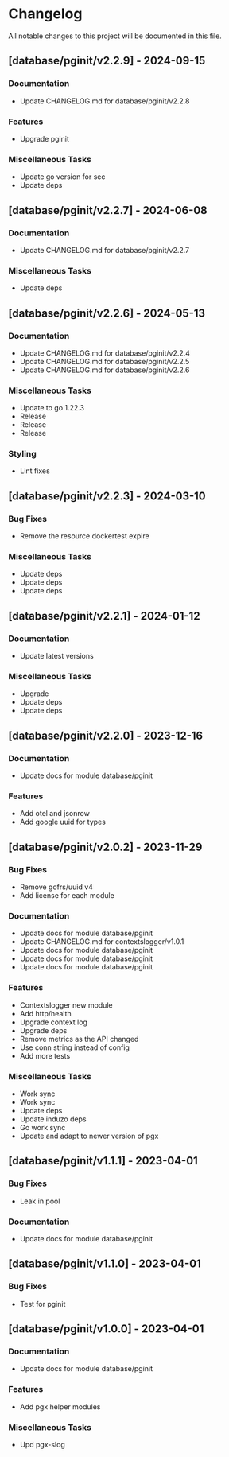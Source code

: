 # Changelog

All notable changes to this project will be documented in this file.

## [database/pginit/v2.2.9] - 2024-09-15

### Documentation

- Update CHANGELOG.md for database/pginit/v2.2.8

### Features

- Upgrade pginit

### Miscellaneous Tasks

- Update go version for sec
- Update deps

## [database/pginit/v2.2.7] - 2024-06-08

### Documentation

- Update CHANGELOG.md for database/pginit/v2.2.7

### Miscellaneous Tasks

- Update deps

## [database/pginit/v2.2.6] - 2024-05-13

### Documentation

- Update CHANGELOG.md for database/pginit/v2.2.4
- Update CHANGELOG.md for database/pginit/v2.2.5
- Update CHANGELOG.md for database/pginit/v2.2.6

### Miscellaneous Tasks

- Update to go 1.22.3
- Release
- Release
- Release

### Styling

- Lint fixes

## [database/pginit/v2.2.3] - 2024-03-10

### Bug Fixes

- Remove the resource dockertest expire

### Miscellaneous Tasks

- Update deps
- Update deps
- Update deps

## [database/pginit/v2.2.1] - 2024-01-12

### Documentation

- Update latest versions

### Miscellaneous Tasks

- Upgrade
- Update deps
- Update deps

## [database/pginit/v2.2.0] - 2023-12-16

### Documentation

- Update docs for module database/pginit

### Features

- Add otel and jsonrow
- Add google uuid for types

## [database/pginit/v2.0.2] - 2023-11-29

### Bug Fixes

- Remove gofrs/uuid v4
- Add license for each module

### Documentation

- Update docs for module database/pginit
- Update CHANGELOG.md for contextslogger/v1.0.1
- Update docs for module database/pginit
- Update docs for module database/pginit
- Update docs for module database/pginit

### Features

- Contextslogger new module
- Add http/health
- Upgrade context log
- Upgrade deps
- Remove metrics as the API changed
- Use conn string instead of config
- Add more tests

### Miscellaneous Tasks

- Work sync
- Work sync
- Update deps
- Update induzo deps
- Go work sync
- Update and adapt to newer version of pgx

## [database/pginit/v1.1.1] - 2023-04-01

### Bug Fixes

- Leak in pool

### Documentation

- Update docs for module database/pginit

## [database/pginit/v1.1.0] - 2023-04-01

### Bug Fixes

- Test for pginit

## [database/pginit/v1.0.0] - 2023-04-01

### Documentation

- Update docs for module database/pginit

### Features

- Add pgx helper modules

### Miscellaneous Tasks

- Upd pgx-slog

<!-- generated by git-cliff -->
